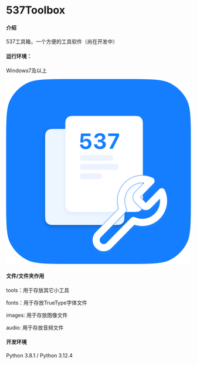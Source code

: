 # 537Toolbox

#### 介绍

537工具箱，一个方便的工具软件（尚在开发中）

#### 运行环境：

Windows7及以上

![537工具箱图标](537ToolboxLogo.png)

#### 文件/文件夹作用

tools：用于存放其它小工具

fonts：用于存放TrueType字体文件

images: 用于存放图像文件

audio: 用于存放音频文件

#### 开发环境

Python 3.8.1 / Python 3.12.4
